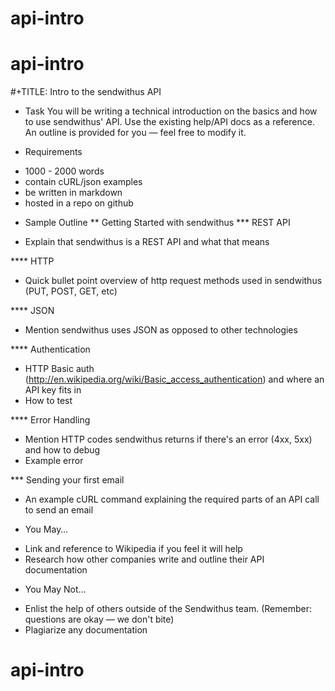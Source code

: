 # api-intro
# api-intro

#+TITLE: Intro to the sendwithus API

* Task
You will be writing a technical introduction on the basics and how to use sendwithus' API. Use the existing help/API docs as a reference. An outline is provided for you — feel free to modify it. 

* Requirements
- 1000 - 2000 words
- contain cURL/json examples
- be written in markdown
- hosted in a repo on github

* Sample Outline
** Getting Started with sendwithus
*** REST API
- Explain that sendwithus is a REST API and what that means

**** HTTP
- Quick bullet point overview of http request methods used in sendwithus (PUT, POST, GET, etc)

**** JSON
- Mention sendwithus uses JSON as opposed to other technologies

**** Authentication
- HTTP Basic auth (http://en.wikipedia.org/wiki/Basic_access_authentication) and where an API key fits in
- How to test

**** Error Handling
- Mention HTTP codes sendwithus returns if there's an error (4xx, 5xx) and how to debug
- Example error

*** Sending your first email
- An example cURL command explaining the required parts of an API call to send an email


* You May…
- Link and reference to Wikipedia if you feel it will help
- Research how other companies write and outline their API documentation

* You May Not…
- Enlist the help of others outside of the Sendwithus team. (Remember: questions are okay — we don't bite)
- Plagiarize any documentation
# api-intro

